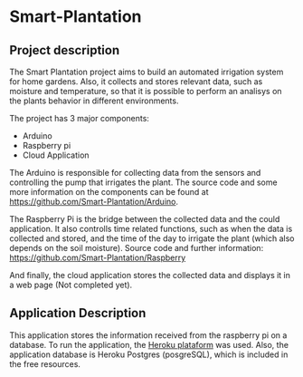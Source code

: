 # Smart-Plantation

## Project description

The Smart Plantation project aims to build an automated irrigation system for home gardens. Also, it collects and stores relevant data, such as moisture and temperature, so that it is possible to perform an analisys on the plants behavior in different environments.

The project has 3 major components:
* Arduino
* Raspberry pi
* Cloud Application

The Arduino is responsible for collecting data from the sensors and controlling the pump that irrigates the plant. The source code and some more information on the components can be found at https://github.com/Smart-Plantation/Arduino.

The Raspberry Pi is the bridge between the collected data and the could application. It also controlls time related functions, such as when the data is collected and stored, and the time of the day to irrigate the plant (which also depends on the soil moisture). Source code and further information: https://github.com/Smart-Plantation/Raspberry

And finally, the cloud application stores the collected data and displays it in a web page (Not completed yet).

## Application Description

This application stores the information received from the raspberry pi on a database. To run the application, the [Heroku plataform](https://www.heroku.com) was used. Also, the application database is Heroku Postgres (posgreSQL), which is included in the free resources.
